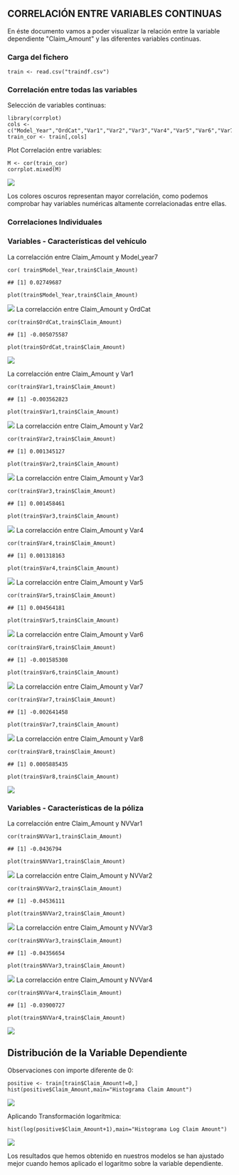 CORRELACIÓN ENTRE VARIABLES CONTINUAS
-------------------------------------

En éste documento vamos a poder visualizar la relación entre la variable
dependiente "Claim\_Amount" y las diferentes variables continuas.

### Carga del fichero

    train <- read.csv("traindf.csv")

### Correlación entre todas las variables

Selección de variables continuas:

    library(corrplot)
    cols <- c("Model_Year","OrdCat","Var1","Var2","Var3","Var4","Var5","Var6","Var7","Var8","NVVar1","NVVar2","NVVar3","NVVar4")
    train_cor <- train[,cols]

Plot Correlación entre variables:

    M <- cor(train_cor)
    corrplot.mixed(M)

![](Correlaciones_Graficos_Datos_files/figure-markdown_strict/unnamed-chunk-3-1.png)

Los colores oscuros representan mayor correlación, como podemos
comprobar hay variables numéricas altamente correlacionadas entre ellas.

### Correlaciones Individuales

### Variables - Características del vehículo

La correlacción entre Claim\_Amount y Model\_year7

    cor( train$Model_Year,train$Claim_Amount)

    ## [1] 0.02749687

    plot(train$Model_Year,train$Claim_Amount)

![](Correlaciones_Graficos_Datos_files/figure-markdown_strict/unnamed-chunk-4-1.png)
La correlacción entre Claim\_Amount y OrdCat

    cor(train$OrdCat,train$Claim_Amount)

    ## [1] -0.005075587

    plot(train$OrdCat,train$Claim_Amount)

![](Correlaciones_Graficos_Datos_files/figure-markdown_strict/unnamed-chunk-5-1.png)

La correlacción entre Claim\_Amount y Var1

    cor(train$Var1,train$Claim_Amount)

    ## [1] -0.003562823

    plot(train$Var1,train$Claim_Amount)

![](Correlaciones_Graficos_Datos_files/figure-markdown_strict/unnamed-chunk-6-1.png)
La correlacción entre Claim\_Amount y Var2

    cor(train$Var2,train$Claim_Amount)

    ## [1] 0.001345127

    plot(train$Var2,train$Claim_Amount)

![](Correlaciones_Graficos_Datos_files/figure-markdown_strict/unnamed-chunk-7-1.png)
La correlacción entre Claim\_Amount y Var3

    cor(train$Var3,train$Claim_Amount)

    ## [1] 0.001458461

    plot(train$Var3,train$Claim_Amount)

![](Correlaciones_Graficos_Datos_files/figure-markdown_strict/unnamed-chunk-8-1.png)
La correlacción entre Claim\_Amount y Var4

    cor(train$Var4,train$Claim_Amount)

    ## [1] 0.001318163

    plot(train$Var4,train$Claim_Amount)

![](Correlaciones_Graficos_Datos_files/figure-markdown_strict/unnamed-chunk-9-1.png)
La correlacción entre Claim\_Amount y Var5

    cor(train$Var5,train$Claim_Amount)

    ## [1] 0.004564181

    plot(train$Var5,train$Claim_Amount)

![](Correlaciones_Graficos_Datos_files/figure-markdown_strict/unnamed-chunk-10-1.png)
La correlacción entre Claim\_Amount y Var6

    cor(train$Var6,train$Claim_Amount)

    ## [1] -0.001585308

    plot(train$Var6,train$Claim_Amount)

![](Correlaciones_Graficos_Datos_files/figure-markdown_strict/unnamed-chunk-11-1.png)
La correlacción entre Claim\_Amount y Var7

    cor(train$Var7,train$Claim_Amount)

    ## [1] -0.002641458

    plot(train$Var7,train$Claim_Amount)

![](Correlaciones_Graficos_Datos_files/figure-markdown_strict/unnamed-chunk-12-1.png)
La correlacción entre Claim\_Amount y Var8

    cor(train$Var8,train$Claim_Amount)

    ## [1] 0.0005885435

    plot(train$Var8,train$Claim_Amount)

![](Correlaciones_Graficos_Datos_files/figure-markdown_strict/unnamed-chunk-13-1.png)

### Variables - Características de la póliza

La correlacción entre Claim\_Amount y NVVar1

    cor(train$NVVar1,train$Claim_Amount)

    ## [1] -0.0436794

    plot(train$NVVar1,train$Claim_Amount)

![](Correlaciones_Graficos_Datos_files/figure-markdown_strict/unnamed-chunk-14-1.png)
La correlacción entre Claim\_Amount y NVVar2

    cor(train$NVVar2,train$Claim_Amount)

    ## [1] -0.04536111

    plot(train$NVVar2,train$Claim_Amount)

![](Correlaciones_Graficos_Datos_files/figure-markdown_strict/unnamed-chunk-15-1.png)
La correlacción entre Claim\_Amount y NVVar3

    cor(train$NVVar3,train$Claim_Amount)

    ## [1] -0.04356654

    plot(train$NVVar3,train$Claim_Amount)

![](Correlaciones_Graficos_Datos_files/figure-markdown_strict/unnamed-chunk-16-1.png)
La correlacción entre Claim\_Amount y NVVar4

    cor(train$NVVar4,train$Claim_Amount)

    ## [1] -0.03900727

    plot(train$NVVar4,train$Claim_Amount)

![](Correlaciones_Graficos_Datos_files/figure-markdown_strict/unnamed-chunk-17-1.png)

Distribución de la Variable Dependiente
---------------------------------------

Observaciones con importe diferente de 0:

    positive <- train[train$Claim_Amount!=0,]
    hist(positive$Claim_Amount,main="Histograma Claim Amount")

![](Correlaciones_Graficos_Datos_files/figure-markdown_strict/unnamed-chunk-18-1.png)

Aplicando Transformación logarítmica:

    hist(log(positive$Claim_Amount+1),main="Histograma Log Claim Amount")

![](Correlaciones_Graficos_Datos_files/figure-markdown_strict/unnamed-chunk-19-1.png)

Los resultados que hemos obtenido en nuestros modelos se han ajustado
mejor cuando hemos aplicado el logaritmo sobre la variable dependiente.
